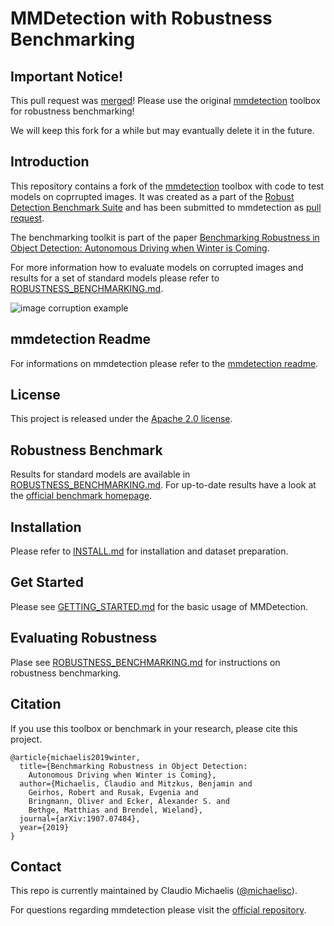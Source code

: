 
# MMDetection with Robustness Benchmarking

## Important Notice! 

This pull request was [merged](https://github.com/open-mmlab/mmdetection/pull/1021)!
Please use the original [mmdetection](https://github.com/open-mmlab/mmdetection) toolbox for robustness benchmarking!

We will keep this fork for a while but may evantually delete it in the future.

## Introduction 

This repository contains a fork of the [mmdetection](https://github.com/open-mmlab/mmdetection) 
toolbox with code to test models on coprrupted images. It was created as a part of the 
[Robust Detection Benchmark Suite](https://github.com/bethgelab/robust-detection-benchmark) and has been 
submitted to mmdetection as [pull request](https://github.com/open-mmlab/mmdetection/pulls).

The benchmarking toolkit is part of the paper [Benchmarking Robustness in Object Detection: Autonomous Driving when Winter is Coming](https://arxiv.org/abs/1907.07484).

For more information how to evaluate models on corrupted images and results for a set of standard
models please refer to [ROBUSTNESS_BENCHMARKING.md](ROBUSTNESS_BENCHMARKING.md).

![image corruption example](demo/corruptions_sev_3.png)


## mmdetection Readme

For informations on mmdetection please refer to the [mmdetection readme](MMDETECTION_README.md).


## License

This project is released under the [Apache 2.0 license](LICENSE).


## Robustness Benchmark

Results for standard models are available in [ROBUSTNESS_BENCHMARKING.md](ROBUSTNESS_BENCHMARKING.md).
For up-to-date results have a look at the 
[official benchmark homepage](https://github.com/bethgelab/robust-detection-benchmark).


## Installation

Please refer to [INSTALL.md](INSTALL.md) for installation and dataset preparation.


## Get Started

Please see [GETTING_STARTED.md](GETTING_STARTED.md) for the basic usage of MMDetection.


## Evaluating Robustness


Plase see [ROBUSTNESS_BENCHMARKING.md](ROBUSTNESS_BENCHMARKING.md) for instructions on robustness benchmarking.


## Citation

If you use this toolbox or benchmark in your research, please cite this project.

```
@article{michaelis2019winter,
  title={Benchmarking Robustness in Object Detection: 
    Autonomous Driving when Winter is Coming},
  author={Michaelis, Claudio and Mitzkus, Benjamin and 
    Geirhos, Robert and Rusak, Evgenia and 
    Bringmann, Oliver and Ecker, Alexander S. and 
    Bethge, Matthias and Brendel, Wieland},
  journal={arXiv:1907.07484},
  year={2019}
}
```

## Contact

This repo is currently maintained by Claudio Michaelis ([@michaelisc](https://github.com/michaelisc)).

For questions regarding mmdetection please visit the [official repository](https://github.com/open-mmlab/mmdetection).
